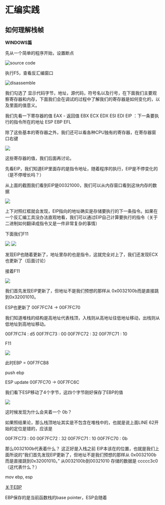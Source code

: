 # __汇编实践__

## __如何理解栈帧__

__WINDOWS篇__

先从一个简单的程序开始，设置断点

![source code](1.png)


执行F5，查看反汇编窗口

![disassemble](2.png)

我们勾选了 显示代码字节，地址，源代码，符号名以及行号，在下面我们主要观察寄存器和内存，下面我们会在调试的过程中了解我们的寄存器是如何变化的，以及里面的值意义。


我们先看一下寄存器的值
EAX - 返回值
EBX
ECX
EDX
ESI
EDI
EIP ：下一条要执行的指令所在的地址
ESP 
EBP
EFL

除了这些基本的寄存器之外，我们还可以看各种CPU独有的寄存器，在寄存器窗口右键

![](3.png)

这些寄存器的值，我们后面再讨论。


先看EIP，我们知道EIP里面存的是指令地址，随着程序的执行，EIP是不停变化的（是不停增长吗？）

从上面的截图我们看到EIP是00321000，我们可以从内存窗口看到这块内存的数据

![](4.png)

上下对照红框就会发现，EIP指向的地址确实是存储要执行的下一条指令。如果在一个反汇编工具没办法直观地看，我们可以通过EIP自己计算要执行的指令（关于二进制如何翻译成指令又是一件非常复杂的事情）

下面我们F11

![](5.png) ![](6.png)

发现EIP也随着更新了，地址里存的也是指令，这就完全对上了，我们还发现ECX也更新了（后面讨论）

接着F11

![](7.png)

我们首先发现EIP更新了，但地址不是我们预想的那样从 0x0032100b而是直接跳到0x32001010。

ESP也更新了 00F7FC74  -> 00F7FC70

我们知道堆栈的结构是高地址代表栈顶，入栈则从高地址往低地址移动，出栈则从低地址到高地址移动。

00F7FC74 : d5
00F7FC73 : 00
00F7FC72 : 32
00F7FC71 : 10

F11

![](8.png)

此时EBP = 00F7FCB8

push ebp 

ESP update 00F7FC70  -> 00F7FC6C

我们看下ESP移动了4个字节，这四个字节刚好保存了EBP的值

![](9.png)

这时候发现为什么会夹着一个 0b？ 

如果照结果论，那么栈顶地址其实是不包含在堆栈中的，也就是说上面LINE 62开始的定位是错的，应该是

00F7FC73 : 00
00F7FC72 : 32
00F7FC71 : 10
00F7FC70 : 0b

那么0032100b代表着什么？ 这正好是入栈之前 EIP本该在的位置，也就是我们上面所说的“我们首先发现EIP更新了，但地址不是我们预想的那样从 0x0032100b而是直接跳到0x32001010。”
从0032100b到00321010 存储的数据是 ccccc3c0（这代表什么？）


mov ebp, esp


[关于EBP](https://practicalmalwareanalysis.com/2012/04/03/all-about-ebp/)

EBP保存的是当前函数栈的base pointer，ESP会随着


